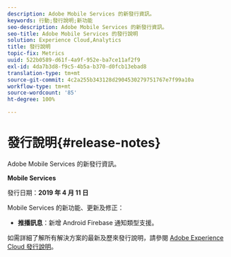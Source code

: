 ```yaml
---
description: Adobe Mobile Services 的新發行資訊。
keywords: 行動;發行說明;新功能
seo-description: Adobe Mobile Services 的新發行資訊。
seo-title: Adobe Mobile Services 的發行說明
solution: Experience Cloud,Analytics
title: 發行說明
topic-fix: Metrics
uuid: 522b0589-d61f-4a9f-952e-ba7ce11af2f9
exl-id: 4da7b3d8-f9c5-4b5a-b370-d0fcb13ebad8
translation-type: tm+mt
source-git-commit: 4c2a255b343128d2904530279751767e7f99a10a
workflow-type: tm+mt
source-wordcount: '85'
ht-degree: 100%

---
```


# 發行說明{#release-notes}

Adobe Mobile Services 的新發行資訊。

**Mobile Services**

發行日期：**2019 年 4 月 11 日**

Mobile Services 的新功能、更新及修正：

* **推播訊息**：新增 Android Firebase 通知類型支援。

如需詳細了解所有解決方案的最新及歷來發行說明，請參閱 [Adobe Experience Cloud 發行說明](https://docs.adobe.com/content/help/zh-Hant/release-notes/experience-cloud/current.html)。
